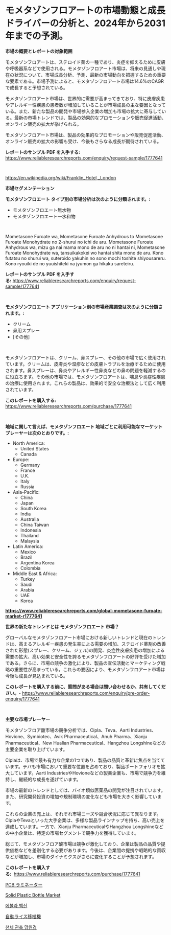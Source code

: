 <p><h1>モメタゾンフロアートの市場動態と成長ドライバーの分析と、2024年から2031年までの予測。</h1></p><p><strong>市場の概要とレポートの対象範囲</strong></p>
<p><p>モメタゾンフロアートは、ステロイド薬の一種であり、炎症を抑えるために皮膚や呼吸器系などで使用される。モメタゾンフロアート市場は、将来の見通しや現在の状況について、市場成長分析、予測、最新の市場動向を把握するための重要な要素である。市場予測によると、モメタゾンフロアート市場は14.6%のCAGRで成長すると予想されている。</p><p>モメタゾンフロアート市場は、世界的に需要が高まってきており、特に皮膚疾患やアレルギー性疾患の患者数が増加していることが市場成長の主な要因となっている。また、新たな製品の開発や市場参入企業の増加も市場の拡大に寄与している。最新の市場トレンドでは、製品の効果的なプロモーションや販売促進活動、オンライン販売の拡大が挙げられる。</p><p>モメタゾンフロアート市場は、製品の効果的なプロモーションや販売促進活動、オンライン販売の拡大の影響も受け、今後もさらなる成長が期待されている。</p></p>
<p><strong>レポートのサンプル PDF を入手する:</strong> <a href="https://www.reliableresearchreports.com/enquiry/request-sample/1777641">https://www.reliableresearchreports.com/enquiry/request-sample/1777641</a></p>
<p>&nbsp;</p>
<p><a href="https://en.wikipedia.org/wiki/Franklin_Hotel,_London">https://en.wikipedia.org/wiki/Franklin_Hotel,_London</a></p>
<p><strong>市場セグメンテーション</strong></p>
<p><strong>モメタゾンフロエート タイプ別の市場分析は次のように分類されます。:</strong></p>
<p><ul><li>モメタゾンフロエート無水物</li><li>モメタゾンフロエート一水和物</li></ul></p>
<p>&nbsp;</p>
<p><p>Mometasone Furoate wa, Mometasone Furoate Anhydrous to Mometasone Furoate Monohydrate no 2-shurui no ichi de aru. Mometasone Furoate Anhydrous wa, mizu ga nai mama mono de aru no ni hantai ni, Mometasone Furoate Monohydrate wa, tansuikakokei wo hantai shita mono de aru. Kono futatsu no shurui wa, suteroido yakuhin no sono mochi toshite shiyousareru. Kono ryouiki de no yuuishiteki na jyumon ga hikaku sareteiru.</p></p>
<p><strong>レポートのサンプル PDF を入手する:</strong>&nbsp;<a href="https://www.reliableresearchreports.com/enquiry/request-sample/1777641">https://www.reliableresearchreports.com/enquiry/request-sample/1777641</a></p>
<p>&nbsp;</p>
<p><strong> モメタゾンフロエート アプリケーション別の市場産業調査は次のように分類されます。:</strong></p>
<p><ul><li>クリーム</li><li>鼻用スプレー</li><li>[その他]</li></ul></p>
<p>&nbsp;</p>
<p><p>モメタゾンフロアートは、クリーム、鼻スプレー、その他の市場で広く使用されています。クリームは、皮膚炎や湿疹などの皮膚トラブルを治療するために使用されます。鼻スプレーは、鼻炎やアレルギー性鼻炎などの鼻の問題を軽減するのに役立ちます。その他の市場では、モメタゾンフロアートは、喘息や炎症性疾患の治療に使用されます。これらの製品は、効果的で安全な治療法として広く利用されています。</p></p>
<p><strong>このレポートを購入する:</strong>&nbsp; <a href="https://www.reliableresearchreports.com/purchase/1777641">https://www.reliableresearchreports.com/purchase/1777641</a></p>
<p>&nbsp;</p>
<p><strong>地域に関して言えば、モメタゾンフロエート 地域ごとに利用可能なマーケットプレーヤーは次のとおりです。:</strong></p>
<p><ul>
    <li>
        North America:
        <ul>
            <li>United States</li>
            <li>Canada</li>
        </ul>
    </li>
    <li>
        Europe:
        <ul>
            <li>Germany</li>
            <li>France</li>
            <li>U.K.</li>
            <li>Italy</li>
            <li>Russia</li>
        </ul>
    </li>
    <li>
        Asia-Pacific:
        <ul>
            <li>China</li>
            <li>Japan</li>
            <li>South Korea</li>
            <li>India</li>
            <li>Australia</li>
            <li>China Taiwan</li>
            <li>Indonesia</li>
            <li>Thailand</li>
            <li>Malaysia</li>
        </ul>
    </li>
    <li>
        Latin America:
        <ul>
            <li>Mexico</li>
            <li>Brazil</li>
            <li>Argentina Korea</li>
            <li>Colombia</li>
        </ul>
    </li>
    <li>
        Middle East & Africa:
        <ul>
            <li>Turkey</li>
            <li>Saudi</li>
            <li>Arabia</li>
            <li>UAE</li>
            <li>Korea</li>
        </ul>
    </li>
    </ul></p>
<p><strong><a href="https://www.reliableresearchreports.com/global-mometasone-furoate-market-r1777641">https://www.reliableresearchreports.com/global-mometasone-furoate-market-r1777641</a></strong>&nbsp;</p>
<p><strong>世界の新たなトレンドとは モメタゾンフロエート 市場？</strong></p>
<p><p>グローバルなモメタゾンフロアート市場における新しいトレンドと現在のトレンドは、高まるアレルギー疾患の発生率による需要の増加、ステロイド薬剤の改善された形態(スプレー、クリーム、ジェル)の開発、炎症性皮膚疾患の増加による需要の拡大、高い効果と安全性を誇るモメタゾンフロアートの好評を受けた増加である。さらに、市場の競争の激化により、製品の宣伝活動とマーケティング戦略の重要性が高まっている。これらの要因により、モメタゾンフロアート市場は今後も成長が見込まれている。</p></p>
<p><strong>このレポートを購入する前に、質問がある場合は問い合わせるか、共有してください。</strong>- <a href="https://www.reliableresearchreports.com/enquiry/pre-order-enquiry/1777641">https://www.reliableresearchreports.com/enquiry/pre-order-enquiry/1777641</a></p>
<p>&nbsp;</p>
<p><strong>主要な市場プレーヤー</strong></p>
<p><p>モメタゾンフロア酸市場の競争分析では、Cipla、Teva、Aarti Industries、Hovione、Symbiotec、Avik Pharmaceutical、Anuh Pharma、Xianju Pharmaceutical、New Hualian Pharmaceutical、Hangzhou Longshineなどの主要企業を取り上げています。</p><p>Ciplaは、市場で最も有力な企業の1つであり、製品の品質と革新に焦点を当てています。テバも市場において重要な位置を占めており、製品ポートフォリオを拡大しています。Aarti IndustriesやHovioneなどの製薬企業も、市場で競争力を維持し、継続的な成長を遂げています。</p><p>市場の最新のトレンドとしては、バイオ類似医薬品の開発が注目されています。また、研究開発投資の増加や規制環境の変化なども市場を大きく影響しています。</p><p>これらの企業の売上は、それぞれ市場ニーズや競合状況に応じて異なります。CiplaやTevaといった大手企業は、多様な製品ラインナップを持ち、高い売上を達成しています。一方で、Xianju PharmaceuticalやHangzhou Longshineなどの中小企業は、特定の市場セグメントで競争力を獲得しています。</p><p>総じて、モメタゾンフロア酸市場は競争が激化しており、企業は製品の品質や提供価格などを差別化する必要があります。今後は、企業間の提携や戦略的な買収などが増加し、市場のダイナミクスがさらに変化することが予想されます。</p></p>
<p><strong>このレポートを購入する:</strong>&nbsp;&nbsp;<a href="https://www.reliableresearchreports.com/purchase/1777641">https://www.reliableresearchreports.com/purchase/1777641</a></p>
<p><p><a href="https://github.com/zjkmgcs938405/Market-Research-Report-List-3/blob/main/458278026200.md">PCB ラミネーター</a></p><p><a href="https://medium.com/@luke.wilson7856/solid-plastic-bottle-market-share-and-new-trends-analysis-by-its-type-application-end-use-and-cb0108696e01">Solid Plastic Bottle Market</a></p><p><a href="https://github.com/rsg307664904/Market-Research-Report-List-3/blob/main/328656733390.md">에볼라 백신</a></p><p><a href="https://github.com/roulaayoub-saad/Market-Research-Report-List-2/blob/main/904617426201.md">自動ライス移植機</a></p><p><a href="https://github.com/PercyHagernes9778/Market-Research-Report-List-3/blob/main/833441333391.md">천체 관측 망원경</a></p></p>